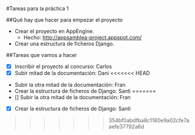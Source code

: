 #Tareas para la práctica 1

##Qué hay que hacer para empezar el proyecto

- Crear el proyecto en AppEngine.
    + Hecho: http://appsamblea-project.appspot.com/
- Crear una estructura de ficheros Django.


##Tareas que vamos a hacer

- [X] Inscribir el proyecto al concurso: Carlos
- [x] Subir mitad de la documentación: Dani
<<<<<<< HEAD
- Subir la otra mitad de la documentación: Fran
- Crear la estructura de ficheros de Django: Santi
=======
- [] Subir la otra mitad de la documentación: Fran
- [x] Crear la estructura de ficheros de Django: Santi
>>>>>>> 354bf0abdfba8c1180e9a02cfe7aaefe37792a6d
